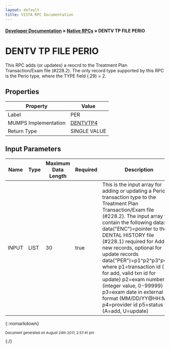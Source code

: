 ```yaml
---
layout: default
title: VISTA RPC Documentation
---
```


#### [Developer Documentation](../index) &#187; [Native RPCs](TableOfContents) &#187; DENTV TP FILE PERIO<br/>
# DENTV TP FILE PERIO

This RPC adds (or updates) a reocrd to the Treatment Plan Transaction/Exam file (#228.2).  The only record type supported by this RPC is the Perio type, where the TYPE field (.29) = 2.

## Properties

Property | Value
--- | ---
Label | PER
MUMPS Implementation | [DENTVTP4](http://code.osehra.org/dox/Routine_DENTVTP4_source.html)
Return Type | SINGLE VALUE


## Input Parameters

Name | Type | Maximum Data Length | Required | Description
--- | --- | --- | --- | ---
INPUT | LIST | 30 | true | This is the input array for adding or updating a Perio transaction type to the Treatment Plan Transaction/Exam file (#228.2).  The input array will contain the following data:  data(&quot;ENC&quot;)&#x3D;pointer to the DENTAL HISTORY file (#228.1)              required for Adding new records, optional for update records  data(&quot;PER&quot;)&#x3D;p1^p2^p3^p4^p5 where      p1&#x3D;transaction id (-1 for add, valid txn id for update)      p2&#x3D;exam number (integer value, 0-99999)      p3&#x3D;exam date in external format (MM/DD/YY@HH:MM)      p4&#x3D;provider id      p5&#x3D;status flag (A&#x3D;add, U&#x3D;update)



{::nomarkdown} <br/><p style="font-size: 11px">Document generated on August 24th 2017, 2:57:41 pm</p>{:/}